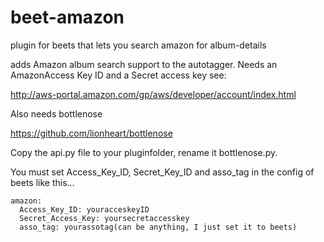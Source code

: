 beet-amazon
===========

plugin for beets that lets you search amazon for album-details

adds Amazon album search support to the autotagger.
Needs an AmazonAccess Key ID and a Secret access key see:

http://aws-portal.amazon.com/gp/aws/developer/account/index.html

Also needs bottlenose

https://github.com/lionheart/bottlenose

Copy the api.py file to your pluginfolder, rename it bottlenose.py.


You must set Access_Key_ID, Secret_Key_ID and asso_tag in the config of beets
like this...


    amazon:
      Access_Key_ID: youracceskeyID
      Secret_Access_Key: yoursecretaccesskey
      asso_tag: yourassotag(can be anything, I just set it to beets)

